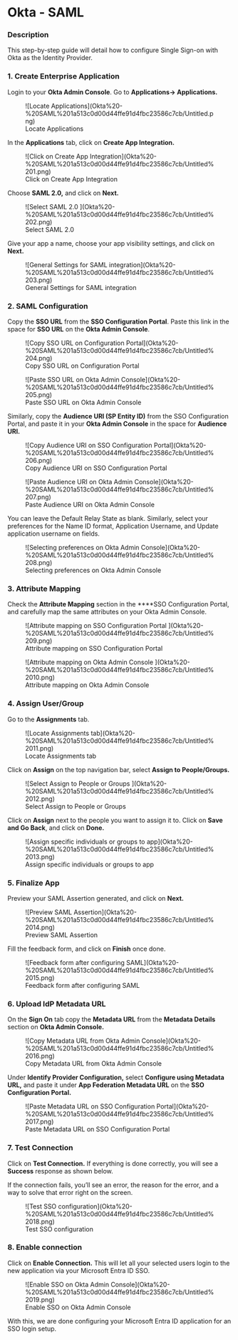 # Okta - SAML

### Description

This step-by-step guide will detail how to configure Single Sign-on with Okta as the Identity Provider. 

### 1. Create Enterprise Application

Login to your **Okta Admin Console**. Go to **Applications→ Applications.**

<figure>
![Locate Applications](Okta%20-%20SAML%201a513c0d00d44ffe91d4fbc23586c7cb/Untitled.png)
<figcaption>Locate Applications</figcaption>
</figure>


In the **Applications** tab, click on **Create App Integration.**

<figure>
![Click on Create App Integration](Okta%20-%20SAML%201a513c0d00d44ffe91d4fbc23586c7cb/Untitled%201.png)
<figcaption>Click on Create App Integration</figcaption>
</figure>


Choose **SAML 2.0,** and click on **Next.**

<figure>
![Select SAML 2.0 ](Okta%20-%20SAML%201a513c0d00d44ffe91d4fbc23586c7cb/Untitled%202.png)
<figcaption>Select SAML 2.0 </figcaption>
</figure>


Give your app a name, choose your app visibility settings, and click on **Next.** 

<figure>
![General Settings for SAML integration](Okta%20-%20SAML%201a513c0d00d44ffe91d4fbc23586c7cb/Untitled%203.png)
<figcaption>General Settings for SAML integration</figcaption>
</figure>


### 2. SAML Configuration

Copy the **SSO URL** from the **SSO Configuration Portal**. Paste this link in the space for **SSO URL** on the **Okta Admin Console**. 


<figure>
![Copy SSO URL on Configuration Portal](Okta%20-%20SAML%201a513c0d00d44ffe91d4fbc23586c7cb/Untitled%204.png)
<figcaption>Copy SSO URL on Configuration Portal</figcaption>
</figure>

<figure>
![Paste SSO URL on Okta Admin Console](Okta%20-%20SAML%201a513c0d00d44ffe91d4fbc23586c7cb/Untitled%205.png)
<figcaption>Paste SSO URL on Okta Admin Console</figcaption>
</figure>


Similarly, copy the **Audience URI (SP Entity ID)** from the SSO Configuration Portal, and paste it in your **Okta Admin Console** in the space for **Audience URI.** 

<figure>
![Copy Audience URI on SSO Configuration Portal](Okta%20-%20SAML%201a513c0d00d44ffe91d4fbc23586c7cb/Untitled%206.png)
<figcaption>Copy Audience URI on SSO Configuration Portal</figcaption>
</figure>

<figure>
![Paste Audience URI on Okta Admin Console](Okta%20-%20SAML%201a513c0d00d44ffe91d4fbc23586c7cb/Untitled%207.png)
<figcaption>Paste Audience URI on Okta Admin Console </figcaption>
</figure>

You can leave the Default Relay State as blank. Similarly, select your preferences for the Name ID format, Application Username, and Update application username on fields. 


<figure>
![Selecting preferences on Okta Admin Console](Okta%20-%20SAML%201a513c0d00d44ffe91d4fbc23586c7cb/Untitled%208.png)
<figcaption>Selecting preferences on Okta Admin Console</figcaption>
</figure>


### 3. Attribute Mapping

Check the **Attribute Mapping** section in the ****SSO Configuration Portal, and carefully map the same attributes on your Okta Admin Console. 
<figure>
![Attribute mapping on SSO Configuration Portal ](Okta%20-%20SAML%201a513c0d00d44ffe91d4fbc23586c7cb/Untitled%209.png)
<figcaption>Attribute mapping on SSO Configuration Portal</figcaption>
</figure>

<figure>
![Attribute mapping on Okta Admin Console ](Okta%20-%20SAML%201a513c0d00d44ffe91d4fbc23586c7cb/Untitled%2010.png)
<figcaption>Attribute mapping on Okta Admin Console</figcaption>
</figure>


### 4. Assign User/Group

Go to the **Assignments** tab. 
<figure>
![Locate Assignments tab](Okta%20-%20SAML%201a513c0d00d44ffe91d4fbc23586c7cb/Untitled%2011.png)
<figcaption>Locate Assignments tab</figcaption>
</figure>

Click on **Assign** on the top navigation bar, select **Assign to People/Groups.**

<figure>
![Select Assign to People or Groups ](Okta%20-%20SAML%201a513c0d00d44ffe91d4fbc23586c7cb/Untitled%2012.png)
<figcaption>Select Assign to People or Groups</figcaption>
</figure>


Click on **Assign** next to the people you want to assign it to. Click on **Save and Go Back**, and click on **Done.** 


<figure>
![Assign specific individuals or groups to app](Okta%20-%20SAML%201a513c0d00d44ffe91d4fbc23586c7cb/Untitled%2013.png)
<figcaption>Assign specific individuals or groups to app</figcaption>
</figure>

### 5. Finalize App

Preview your SAML Assertion generated, and click on **Next.** 

<figure>
![Preview SAML Assertion](Okta%20-%20SAML%201a513c0d00d44ffe91d4fbc23586c7cb/Untitled%2014.png)
<figcaption>Preview SAML Assertion</figcaption>
</figure>



Fill the feedback form, and click on **Finish** once done. 

<figure>
![Feedback form after configuring SAML](Okta%20-%20SAML%201a513c0d00d44ffe91d4fbc23586c7cb/Untitled%2015.png)
<figcaption>Feedback form after configuring SAML</figcaption>
</figure>


### 6. Upload IdP Metadata URL

On the **Sign On** tab copy the **Metadata URL** from the **Metadata Details** section on **Okta Admin Console.**

<figure>
![Copy Metadata URL from Okta Admin Console](Okta%20-%20SAML%201a513c0d00d44ffe91d4fbc23586c7cb/Untitled%2016.png)
<figcaption>Copy Metadata URL from Okta Admin Console</figcaption>
</figure>


Under **Identify Provider Configuration,** select **Configure using Metadata URL,** and paste it under **App Federation Metadata URL** on the **SSO Configuration Portal.**

<figure>
![Paste Metadata URL on SSO Configuration Portal](Okta%20-%20SAML%201a513c0d00d44ffe91d4fbc23586c7cb/Untitled%2017.png)
<figcaption>Paste Metadata URL on SSO Configuration Portal</figcaption>
</figure>


### 7. Test Connection

Click on **Test Connection.** If everything is done correctly, you will see a **Success** response as shown below. 

If the connection fails, you’ll see an error, the reason for the error, and a way to solve that error right on the screen.  
<figure>
![Test SSO configuration](Okta%20-%20SAML%201a513c0d00d44ffe91d4fbc23586c7cb/Untitled%2018.png)
<figcaption>Test SSO configuration</figcaption>
</figure>




### 8. Enable connection

Click on **Enable Connection.** This will let all your selected users login to the new application via your Microsoft Entra ID SSO. 
<figure>
![Enable SSO on Okta Admin Console](Okta%20-%20SAML%201a513c0d00d44ffe91d4fbc23586c7cb/Untitled%2019.png)
<figcaption>Enable SSO on Okta Admin Console</figcaption>
</figure>


With this, we are done configuring your Microsoft Entra ID application for an SSO login setup.